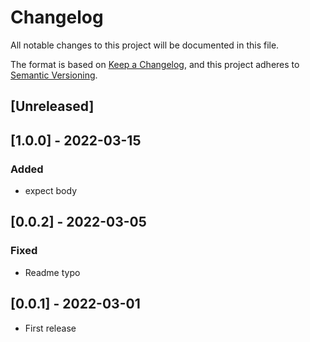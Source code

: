 Changelog
=========

All notable changes to this project will be documented in this file.

The format is based on [Keep a Changelog](https://keepachangelog.com/en/1.0.0/),
and this project adheres to [Semantic Versioning](https://semver.org/spec/v2.0.0.html).

## [Unreleased]

## [1.0.0] - 2022-03-15

### Added
- expect body

## [0.0.2] - 2022-03-05

### Fixed
- Readme typo

## [0.0.1] - 2022-03-01

- First release

